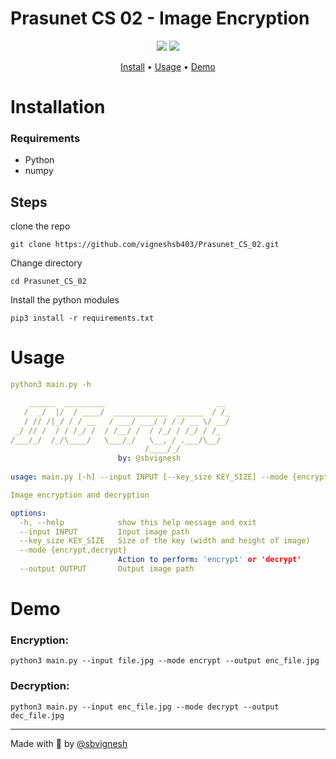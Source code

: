 # Prasunet CS 02 - Image Encryption

<p align="center">
<a href="https://twitter.com/sbvignesh"><img src="https://img.shields.io/twitter/follow/sbvignesh.svg?logo=x"></a>
<a href="https://github.com/vigneshsb403/Prasunet_CS_02/pulls"><img src="https://img.shields.io/badge/contributions-welcome-brightgreen.svg?style=flat"></a>

</p>

<p align="center">
  <a href="#installation">Install</a> •
  <a href="#usage">Usage</a> •
  <a href="#demo">Demo</a>
</p>

# Installation

### Requirements

 * Python
 * numpy

## Steps

clone the repo
```
git clone https://github.com/vigneshsb403/Prasunet_CS_02.git
```
Change directory
```
cd Prasunet_CS_02
```
Install the python modules
```
pip3 install -r requirements.txt
```

# Usage

```yaml
python3 main.py -h

    ______  _________                         __
   /  _/  |/  / ____/  ____________  ______  / /_
   / // /|_/ / / __   / ___/ ___/ / / / __ \/ __/
 _/ // /  / / /_/ /  / /__/ /  / /_/ / /_/ / /_
/___/_/  /_/\____/   \___/_/   \__, / .___/\__/
                              /____/_/
                        by: @sbvignesh
    
usage: main.py [-h] --input INPUT [--key_size KEY_SIZE] --mode {encrypt,decrypt} --output OUTPUT

Image encryption and decryption

options:
  -h, --help            show this help message and exit
  --input INPUT         Input image path
  --key_size KEY_SIZE   Size of the key (width and height of image)
  --mode {encrypt,decrypt}
                        Action to perform: 'encrypt' or 'decrypt'
  --output OUTPUT       Output image path
  ```

  # Demo

### Encryption:
```
python3 main.py --input file.jpg --mode encrypt --output enc_file.jpg
```
### Decryption:
```
python3 main.py --input enc_file.jpg --mode decrypt --output dec_file.jpg
```

---
Made with 🩵 by [@sbvignesh](https://twitter.com/sbvignesh)
